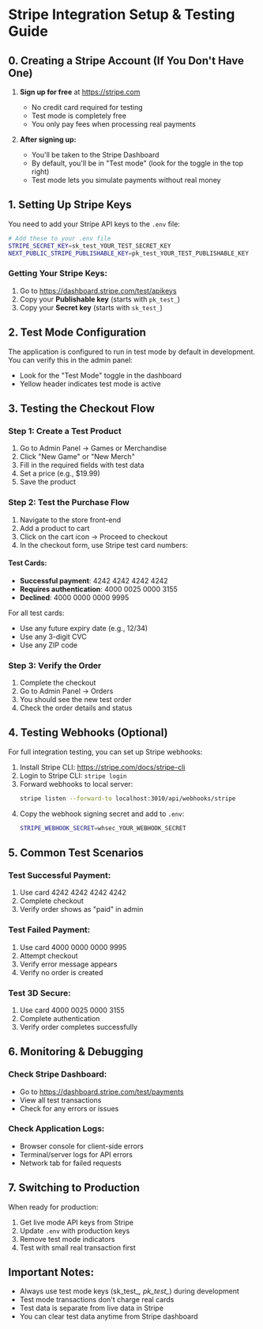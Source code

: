 # Stripe Integration Setup & Testing Guide

## 0. Creating a Stripe Account (If You Don't Have One)

1. **Sign up for free** at https://stripe.com
   - No credit card required for testing
   - Test mode is completely free
   - You only pay fees when processing real payments

2. **After signing up:**
   - You'll be taken to the Stripe Dashboard
   - By default, you'll be in "Test mode" (look for the toggle in the top right)
   - Test mode lets you simulate payments without real money

## 1. Setting Up Stripe Keys

You need to add your Stripe API keys to the `.env` file:

```bash
# Add these to your .env file
STRIPE_SECRET_KEY=sk_test_YOUR_TEST_SECRET_KEY
NEXT_PUBLIC_STRIPE_PUBLISHABLE_KEY=pk_test_YOUR_TEST_PUBLISHABLE_KEY
```

### Getting Your Stripe Keys:
1. Go to https://dashboard.stripe.com/test/apikeys
2. Copy your **Publishable key** (starts with `pk_test_`)
3. Copy your **Secret key** (starts with `sk_test_`)

## 2. Test Mode Configuration

The application is configured to run in test mode by default in development. You can verify this in the admin panel:
- Look for the "Test Mode" toggle in the dashboard
- Yellow header indicates test mode is active

## 3. Testing the Checkout Flow

### Step 1: Create a Test Product
1. Go to Admin Panel → Games or Merchandise
2. Click "New Game" or "New Merch"
3. Fill in the required fields with test data
4. Set a price (e.g., $19.99)
5. Save the product

### Step 2: Test the Purchase Flow
1. Navigate to the store front-end
2. Add a product to cart
3. Click on the cart icon → Proceed to checkout
4. In the checkout form, use Stripe test card numbers:

#### Test Cards:
- **Successful payment**: 4242 4242 4242 4242
- **Requires authentication**: 4000 0025 0000 3155
- **Declined**: 4000 0000 0000 9995

For all test cards:
- Use any future expiry date (e.g., 12/34)
- Use any 3-digit CVC
- Use any ZIP code

### Step 3: Verify the Order
1. Complete the checkout
2. Go to Admin Panel → Orders
3. You should see the new test order
4. Check the order details and status

## 4. Testing Webhooks (Optional)

For full integration testing, you can set up Stripe webhooks:

1. Install Stripe CLI: https://stripe.com/docs/stripe-cli
2. Login to Stripe CLI: `stripe login`
3. Forward webhooks to local server:
   ```bash
   stripe listen --forward-to localhost:3010/api/webhooks/stripe
   ```
4. Copy the webhook signing secret and add to `.env`:
   ```bash
   STRIPE_WEBHOOK_SECRET=whsec_YOUR_WEBHOOK_SECRET
   ```

## 5. Common Test Scenarios

### Test Successful Payment:
1. Use card 4242 4242 4242 4242
2. Complete checkout
3. Verify order shows as "paid" in admin

### Test Failed Payment:
1. Use card 4000 0000 0000 9995
2. Attempt checkout
3. Verify error message appears
4. Verify no order is created

### Test 3D Secure:
1. Use card 4000 0025 0000 3155
2. Complete authentication
3. Verify order completes successfully

## 6. Monitoring & Debugging

### Check Stripe Dashboard:
- Go to https://dashboard.stripe.com/test/payments
- View all test transactions
- Check for any errors or issues

### Check Application Logs:
- Browser console for client-side errors
- Terminal/server logs for API errors
- Network tab for failed requests

## 7. Switching to Production

When ready for production:
1. Get live mode API keys from Stripe
2. Update `.env` with production keys
3. Remove test mode indicators
4. Test with small real transaction first

## Important Notes:
- Always use test mode keys (sk_test_*, pk_test_*) during development
- Test mode transactions don't charge real cards
- Test data is separate from live data in Stripe
- You can clear test data anytime from Stripe dashboard